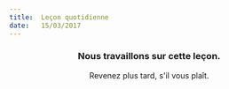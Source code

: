 ```yaml
---
title:  Leçon quotidienne
date:   15/03/2017
---
```


### <center>Nous travaillons sur cette leçon.</center>
<center>Revenez plus tard, s'il vous plaît.</center>